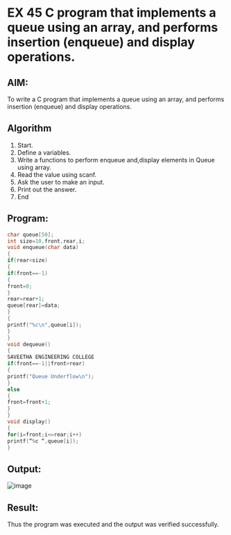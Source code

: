 # EX 45 C program that implements a queue using an array, and performs insertion (enqueue) and display operations.
## AIM:
To write a C program that implements a queue using an array, and performs insertion (enqueue) and display operations. 

## Algorithm
1. Start.
2. Define a variables.
3. Write a functions to perform enqueue and,display elements in Queue using array.
4. Read the value using scanf.
5. Ask the user to make an input.
6. Print out the answer.
7. End

## Program:
```c
char queue[50];
int size=10,front,rear,i; 
void enqueue(char data)
{
if(rear<size)
{
if(front==-1)
{
front=0;
}
rear=rear+1; 
queue[rear]=data;
}
{
printf("%c\n",queue[i]);
}
}
void dequeue()
{
SAVEETHA ENGINEERING COLLEGE
if(front==-1||front>rear)
{
printf("Queue Underflow\n");
}
else
{
front=front+1;
}
}
void display()
{
for(i=front;i<=rear;i++)
printf(“%c “,queue[i]);
}
```

## Output:

![image](https://github.com/user-attachments/assets/7ae64bd6-2595-4be1-9f78-cedeb91ee5cc)


## Result:
Thus the program was executed and the output was verified successfully.
